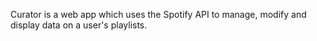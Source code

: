 Curator is a web app which uses the Spotify API to manage, modify and display data on a user's playlists.
